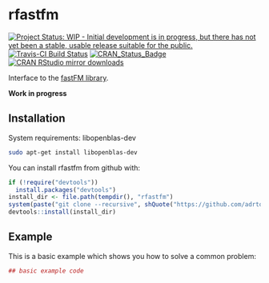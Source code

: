 # rfastfm

[![Project Status: WIP - Initial development is in progress, but there has not yet been a stable, usable release suitable for the public.](http://www.repostatus.org/badges/latest/wip.svg)](http://www.repostatus.org/#wip)
[![Travis-CI Build Status](https://travis-ci.org/adrtod/rfastfm.svg?branch=master)](https://travis-ci.org/adrtod/rfastfm)
[![CRAN_Status_Badge](http://www.r-pkg.org/badges/version/rfastfm)](https://cran.r-project.org/package=rfastfm)
[![CRAN RStudio mirror downloads](http://cranlogs.r-pkg.org/badges/rfastfm)](http://www.r-pkg.org/pkg/rfastfm)

Interface to the [fastFM library](https://github.com/ibayer/fastFM-core/).

**Work in progress**

## Installation

System requirements: libopenblas-dev

```sh
sudo apt-get install libopenblas-dev
```

You can install rfastfm from github with:

``` r
if (!require("devtools"))
  install.packages("devtools")
install_dir <- file.path(tempdir(), "rfastfm")
system(paste("git clone --recursive", shQuote("https://github.com/adrtod/rfastfm.git"), shQuote(install_dir)))
devtools::install(install_dir)
```

## Example

This is a basic example which shows you how to solve a common problem:

``` r
## basic example code
```
